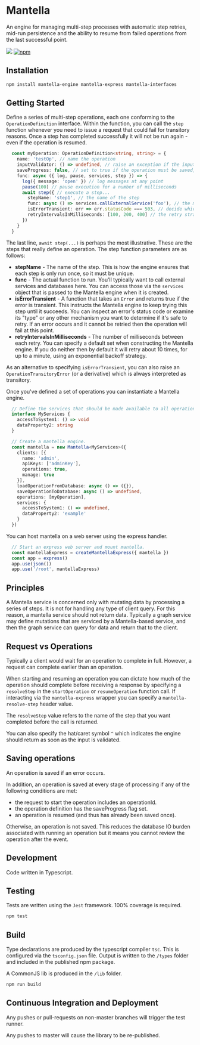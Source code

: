 # Mantella

An engine for managing multi-step processes with automatic step retries, mid-run persistence and the ability to resume from failed operations from the last successful point.

![](https://github.com/karlhulme/mantella/workflows/CD/badge.svg)
[![npm](https://img.shields.io/npm/v/mantella-engine.svg)](https://www.npmjs.com/package/mantella-engine)


## Installation

```bash
npm install mantella-engine mantella-express mantella-interfaces
```


## Getting Started

Define a series of multi-step operations, each one conforming to the `OperationDefinition` interface.  Within the function, you can call the `step` function whenever you need to issue a request that could fail for transitory reasons.  Once a step has completed successfully it will not be run again - even if the operation is resumed.

```typescript
  const myOperation: OperationDefinition<string, string> = {
    name: 'testOp', // name the operation
    inputValidator: () => undefined, // raise an exception if the input is not what you expect 
    saveProgress: false, // set to true if the operation must be saved, useful for critical operations
    func: async ({ log, pause, services, step }) => {
      log({ message: 'open' }) // log messages at any point
      pause(100) // pause execution for a number of milliseconds
      await step({ // execute a step...
        stepName: 'step1', // the name of the step
        func: async () => services.callExternalService('foo'), // the meat of the step that probably makes a network call
        isErrorTransient: err => err.statusCode === 503, // decide which errors are transient so that the engine can keep trying the step
        retryIntervalsInMilliseconds: [100, 200, 400] // the retry strategy expressed as the number of milliseconds between each attempt
      })
    }
  }
```

The last line, `await step(...)` is perhaps the most illustrative.  These are the steps that really define an operation.  The step function parameters are as follows:
* **stepName** - The name of the step.  This is how the engine ensures that each step is only run once, so it must be unique.
* **func** - The actual function to run.  You'll typically want to call external services and databases here.  You can access those via the `services` object that is passed to the Mantella engine when it is created.
* **isErrorTransient** - A function that takes an `Error` and returns true if the error is transient.  This instructs the Mantella engine to keep trying this step until it succeeds.  You can inspect an error's status code or examine its "type" or any other mechanism you want to determine if it's safe to retry.  If an error occurs and it cannot be retried then the operation will fail at this point.
* **retryIntervalsInMilliseconds** - The number of milliseconds between each retry.  You can specify a default set when constructing the Mantella engine.  If you do neither then by default it will retry about 10 times, for up to a minute, using an exponential backoff strategy.

As an alternative to specifying `isErrorTransient`, you can also raise an `OperationTransitoryError` (or a derivative) which is always interpreted as transitory.

Once you've defined a set of operations you can instantiate a Mantella engine.

```typescript
  // Define the services that should be made available to all operations.
  interface MyServices {
    accessToSystem1: () => void
    dataProperty2: string
  }

  // Create a mantella engine.
  const mantella = new Mantella<MyServices>({
    clients: [{
      name: 'admin',
      apiKeys: ['adminKey'],
      operations: true,
      manage: true
    }],
    loadOperationFromDatabase: async () => ({}),
    saveOperationToDatabase: async () => undefined,
    operations: [myOperation],
    services: {
      accessToSystem1: () => undefined,
      dataProperty2: 'example'
    }
  })
```

You can host mantella on a web server using the express handler.

```typescript
  // Start an express web server and mount mantella.
  const mantellaExpress = createMantellaExpress({ mantella })
  const app = express()
  app.use(json())
  app.use('/root', mantellaExpress)
```


## Principles

A Mantella service is concerned only with mutating data by processing a series of steps.  It is not for handling any type of client query.  For this reason, a mantella service should not return data.  Typically a graph service may define mutations that are serviced by a Mantella-based service, and then the graph service can query for data and return that to the client.


## Request vs Operations

Typically a client would wait for an operation to complete in full.  However, a request can complete earlier than an operation.

When starting and resuming an operation you can dictate how much of the operation should complete before receiving a response by specifying a `resolveStep` in the `startOperation` or `resumeOperation` function call.  If interacting via the `mantella-express` wrapper you can specify a `mantella-resolve-step` header value.

The `resolveStep` value refers to the name of the step that you want completed before the call is returned.

You can also specify the hat/caret symbol `^` which indicates the engine should return as soon as the input is validated.


## Saving operations

An operation is saved if an error occurs.

In addition, an operation is saved at every stage of processing if any of the following conditions are met:
* the request to start the operation includes an operationId.
* the operation definition has the saveProgress flag set.
* an operation is resumed (and thus has already been saved once).

Otherwise, an operation is not saved.  This reduces the database IO burden associated with running an operation but it means you cannot review the operation after the event.


## Development

Code written in Typescript.


## Testing

Tests are written using the `Jest` framework.  100% coverage is required.

```bash
npm test
```


## Build

Type declarations are produced by the typescript compiler `tsc`.  This is configured via the `tsconfig.json` file.  Output is written to the `/types` folder and included in the published npm package.

A CommonJS lib is produced in the `/lib` folder.

```bash
npm run build
```


## Continuous Integration and Deployment

Any pushes or pull-requests on non-master branches will trigger the test runner.

Any pushes to master will cause the library to be re-published.
